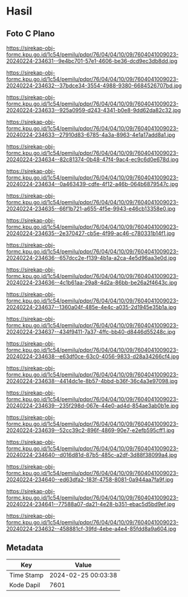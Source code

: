 # Hasil

## Foto C Plano

https://sirekap-obj-formc.kpu.go.id/1c54/pemilu/pdpr/76/04/04/10/09/7604041009023-20240224-234631--9e4bc701-57e1-4606-be36-dcd9ec3db8dd.jpg

https://sirekap-obj-formc.kpu.go.id/1c54/pemilu/pdpr/76/04/04/10/09/7604041009023-20240224-234632--37bdce34-3554-4988-9380-6684526707bd.jpg

https://sirekap-obj-formc.kpu.go.id/1c54/pemilu/pdpr/76/04/04/10/09/7604041009023-20240224-234633--925a0959-d243-4341-b0e8-9dd62da82c32.jpg

https://sirekap-obj-formc.kpu.go.id/1c54/pemilu/pdpr/76/04/04/10/09/7604041009023-20240224-234633--27910d83-6785-4a3a-8963-4e1a17add8a1.jpg

https://sirekap-obj-formc.kpu.go.id/1c54/pemilu/pdpr/76/04/04/10/09/7604041009023-20240224-234634--82c81374-0b48-47f4-9ac4-ec9c6d0e678d.jpg

https://sirekap-obj-formc.kpu.go.id/1c54/pemilu/pdpr/76/04/04/10/09/7604041009023-20240224-234634--0a463439-cdfe-4f12-a46b-064b6879547c.jpg

https://sirekap-obj-formc.kpu.go.id/1c54/pemilu/pdpr/76/04/04/10/09/7604041009023-20240224-234635--66f1b721-a655-4f5e-9943-e46cb13358e0.jpg

https://sirekap-obj-formc.kpu.go.id/1c54/pemilu/pdpr/76/04/04/10/09/7604041009023-20240224-234635--2e370427-cb5e-4f99-ac46-c780331b14f1.jpg

https://sirekap-obj-formc.kpu.go.id/1c54/pemilu/pdpr/76/04/04/10/09/7604041009023-20240224-234636--657dcc2e-f139-4b1a-a2ca-4e5d96aa3e0d.jpg

https://sirekap-obj-formc.kpu.go.id/1c54/pemilu/pdpr/76/04/04/10/09/7604041009023-20240224-234636--4c1b61aa-29a8-4d2a-86bb-be26a2f4643c.jpg

https://sirekap-obj-formc.kpu.go.id/1c54/pemilu/pdpr/76/04/04/10/09/7604041009023-20240224-234637--1360a04f-485e-4e4c-a035-2d1945e35b1a.jpg

https://sirekap-obj-formc.kpu.go.id/1c54/pemilu/pdpr/76/04/04/10/09/7604041009023-20240224-234637--434f9411-7a37-4ffc-bb40-d8446d55248c.jpg

https://sirekap-obj-formc.kpu.go.id/1c54/pemilu/pdpr/76/04/04/10/09/7604041009023-20240224-234638--e63df0ce-63c0-4056-9833-d28a34266cf4.jpg

https://sirekap-obj-formc.kpu.go.id/1c54/pemilu/pdpr/76/04/04/10/09/7604041009023-20240224-234638--4414dc1e-8b57-4bbd-b36f-36c4a3e97098.jpg

https://sirekap-obj-formc.kpu.go.id/1c54/pemilu/pdpr/76/04/04/10/09/7604041009023-20240224-234639--235f298d-067e-44e0-ad4d-854ae3ab0b1e.jpg

https://sirekap-obj-formc.kpu.go.id/1c54/pemilu/pdpr/76/04/04/10/09/7604041009023-20240224-234639--52cc39c2-896f-4869-90e7-e2efb595cff1.jpg

https://sirekap-obj-formc.kpu.go.id/1c54/pemilu/pdpr/76/04/04/10/09/7604041009023-20240224-234640--d016d81d-87b5-485c-a2df-3d88f38099a4.jpg

https://sirekap-obj-formc.kpu.go.id/1c54/pemilu/pdpr/76/04/04/10/09/7604041009023-20240224-234640--ed63dfa2-183f-4758-8081-0a944aa7fa9f.jpg

https://sirekap-obj-formc.kpu.go.id/1c54/pemilu/pdpr/76/04/04/10/09/7604041009023-20240224-234641--77588a07-da21-4e28-b351-ebac5d5bd9ef.jpg

https://sirekap-obj-formc.kpu.go.id/1c54/pemilu/pdpr/76/04/04/10/09/7604041009023-20240224-234632--458881cf-39fd-4ebe-a4e4-85fdd8a9a604.jpg


## Metadata

| Key        | Value               |
| ---------- | ------------------- |
| Time Stamp | 2024-02-25 00:03:38 |
| Kode Dapil | 7601                |




